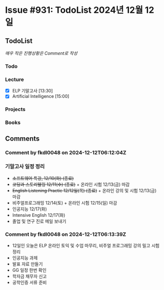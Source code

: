 # Issue #931: TodoList 2024년 12월 12일

## TodoList

*매우 작은 진행상황은 Comment로 작성*

### Todo  

### Lecture

- [x] ELP 기말고사 [13:30]
- [x] Artificial Intelligence [15:00]

### Projects

### Books


## Comments

### Comment by fkdl0048 on 2024-12-12T06:12:04Z

### 기말고사 일정 정리

- ~~소프트웨어 특강, 12/10(화) (종료)~~
- ~~코딩과 스토리텔링 12/11(수) (종료)~~ + 온라인 시험 12/13(금) 마감
- ~~English Listening Practic 12/12일(목) (종료)~~ + 온라인 강의 및 시험 12/13(금) 마감
- 비주얼프로그래밍 12/14(토) + 온라인 시험 12/15(일) 마감
- 인공지능 12/17(화) 
- Intensive English 12/17(화)
- 졸업 및 연구 진로 메일 보내기


### Comment by fkdl0048 on 2024-12-12T06:13:39Z

- 12일인 오늘은 ELP 온라인 토익 및 수업 마무리, 비주얼 프로그래밍 강의 밀고 시험 정리
- 인공지능 과제
- 발표 자료 만들기
- GG 일정 한번 확인
- 학자금 채무자 신고
- 공학인증 서류 준비


